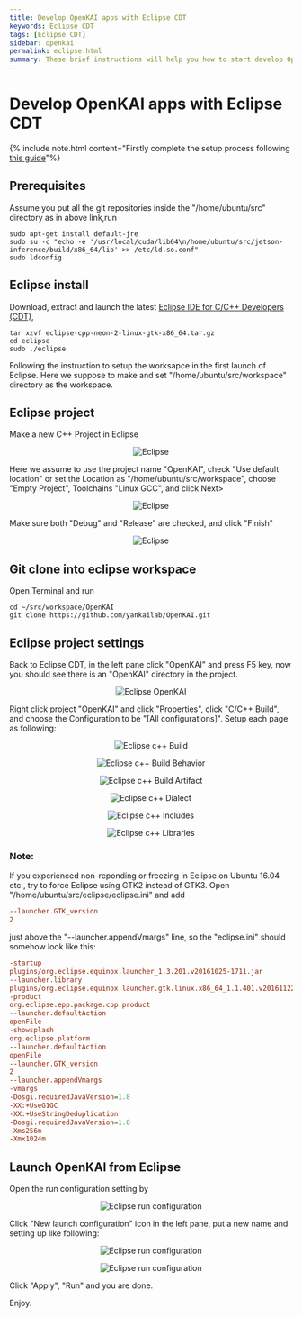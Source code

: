 ```yaml
---
title: Develop OpenKAI apps with Eclipse CDT
keywords: Eclipse CDT
tags: [Eclipse CDT]
sidebar: openkai
permalink: eclipse.html
summary: These brief instructions will help you how to start develop OpenKAI apps with Eclipse CDT systems
---
```

# Develop OpenKAI apps with Eclipse CDT

{% include note.html content="Firstly complete the setup process following [this guide](https://github.com/yankailab/OpenKAI/blob/master/doc/x86_64/Ubuntu/build.md)"%}

## Prerequisites
Assume you put all the git repositories inside the "/home/ubuntu/src" directory as in above link,run

```Shell
sudo apt-get install default-jre
sudo su -c "echo -e '/usr/local/cuda/lib64\n/home/ubuntu/src/jetson-inference/build/x86_64/lib' >> /etc/ld.so.conf"
sudo ldconfig
```

## Eclipse install
Download, extract and launch the latest [Eclipse IDE for C/C++ Developers (CDT)](http://www.eclipse.org/downloads/packages/), 

```Shell
tar xzvf eclipse-cpp-neon-2-linux-gtk-x86_64.tar.gz
cd eclipse
sudo ./eclipse
```

Following the instruction to setup the worksapce in the first launch of Eclipse. Here we suppose to make and set "/home/ubuntu/src/workspace" directory as the workspace.

## Eclipse project
Make a new C++ Project in Eclipse
<p align="center">
<img src="https://github.com/yankailab/OpenKAI/raw/master/doc/x86_64/Ubuntu/img/eclipse_newProj1.png" alt="Eclipse ">
</p>

Here we assume to use the project name "OpenKAI", check "Use default location" or set the Location as "/home/ubuntu/src/workspace", choose "Empty Project", Toolchains "Linux GCC", and click Next>
<p align="center">
<img src="https://github.com/yankailab/OpenKAI/raw/master/doc/x86_64/Ubuntu/img/eclipse_newProj2.png" alt="Eclipse ">
</p>

Make sure both "Debug" and "Release" are checked, and click "Finish"
<p align="center">
<img src="https://github.com/yankailab/OpenKAI/raw/master/doc/x86_64/Ubuntu/img/eclipse_newProj3.png" alt="Eclipse ">
</p>

## Git clone into eclipse workspace
Open Terminal and run
```Shell
cd ~/src/workspace/OpenKAI
git clone https://github.com/yankailab/OpenKAI.git
```

## Eclipse project settings
Back to Eclipse CDT, in the left pane click "OpenKAI" and press F5 key, now you should see there is an "OpenKAI" directory in the project.
<p align="center">
<img src="https://github.com/yankailab/OpenKAI/raw/master/doc/x86_64/Ubuntu/img/eclipse_OpenKAI.png" alt="Eclipse OpenKAI">
</p>

Right click project "OpenKAI" and click "Properties", click "C/C++ Build", and choose the Configuration to be "[All configurations]". Setup each page as following:

<p align="center">
<img src="https://github.com/yankailab/OpenKAI/raw/master/doc/x86_64/Ubuntu/img/eclipse_cxxBuild.png" alt="Eclipse c++ Build">
</p>

<p align="center">
<img src="https://github.com/yankailab/OpenKAI/raw/master/doc/x86_64/Ubuntu/img/eclipse_cxxBuildBehavior.png" alt="Eclipse c++ Build Behavior">
</p>

<p align="center">
<img src="https://github.com/yankailab/OpenKAI/raw/master/doc/x86_64/Ubuntu/img/eclipse_cxxBuildArtifact.png" alt="Eclipse c++ Build Artifact">
</p>

<p align="center">
<img src="https://github.com/yankailab/OpenKAI/raw/master/doc/x86_64/Ubuntu/img/eclipse_cxxDialect.png" alt="Eclipse c++ Dialect">
</p>

<p align="center">
<img src="https://github.com/yankailab/OpenKAI/raw/master/doc/x86_64/Ubuntu/img/eclipse_cxxIncludes.png" alt="Eclipse c++ Includes">
</p>

<p align="center">
<img src="https://github.com/yankailab/OpenKAI/raw/master/doc/x86_64/Ubuntu/img/eclipse_cxxLibraries.png" alt="Eclipse c++ Libraries">
</p>

### Note:
If you experienced non-reponding or freezing in Eclipse on Ubuntu 16.04 etc., try to force Eclipse using GTK2 instead of GTK3. Open "/home/ubuntu/src/eclipse/eclipse.ini" and add

```ini
--launcher.GTK_version
2
```

just above the "--launcher.appendVmargs" line, so the "eclipse.ini" should somehow look like this:

```ini
-startup
plugins/org.eclipse.equinox.launcher_1.3.201.v20161025-1711.jar
--launcher.library
plugins/org.eclipse.equinox.launcher.gtk.linux.x86_64_1.1.401.v20161122-1740
-product
org.eclipse.epp.package.cpp.product
--launcher.defaultAction
openFile
-showsplash
org.eclipse.platform
--launcher.defaultAction
openFile
--launcher.GTK_version
2
--launcher.appendVmargs
-vmargs
-Dosgi.requiredJavaVersion=1.8
-XX:+UseG1GC
-XX:+UseStringDeduplication
-Dosgi.requiredJavaVersion=1.8
-Xms256m
-Xmx1024m
```

## Launch OpenKAI from Eclipse
Open the run configuration setting by
<p align="center">
<img src="https://github.com/yankailab/OpenKAI/raw/master/doc/x86_64/Ubuntu/img/eclipse_runConfig.png" alt="Eclipse run configuration">
</p>

Click "New launch configuration" icon in the left pane, put a new name and setting up like following:
<p align="center">
<img src="https://github.com/yankailab/OpenKAI/raw/master/doc/x86_64/Ubuntu/img/eclipse_runConfig2.png" alt="Eclipse run configuration">
</p>

<p align="center">
<img src="https://github.com/yankailab/OpenKAI/raw/master/doc/x86_64/Ubuntu/img/eclipse_runConfig3.png" alt="Eclipse run configuration">
</p>

Click "Apply", "Run" and you are done.

Enjoy.


